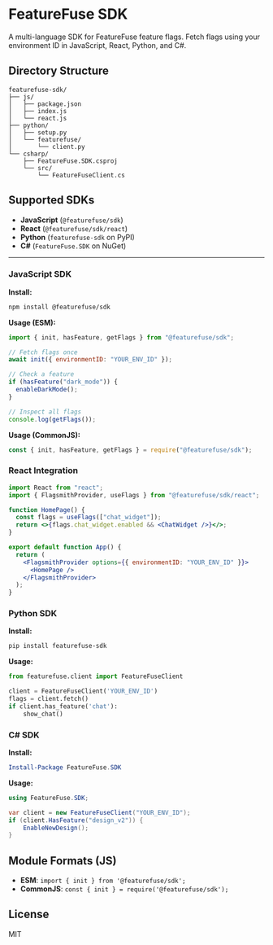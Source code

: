 # FeatureFuse SDK

A multi-language SDK for FeatureFuse feature flags. Fetch flags using your environment ID in JavaScript, React, Python, and C#.

## Directory Structure

```
featurefuse-sdk/
├── js/
│   ├── package.json
│   ├── index.js
│   └── react.js
├── python/
│   ├── setup.py
│   └── featurefuse/
│       └── client.py
└── csharp/
    ├── FeatureFuse.SDK.csproj
    └── src/
        └── FeatureFuseClient.cs
```

## Supported SDKs

- **JavaScript** (`@featurefuse/sdk`)
- **React** (`@featurefuse/sdk/react`)
- **Python** (`featurefuse-sdk` on PyPI)
- **C#** (`FeatureFuse.SDK` on NuGet)

---

### JavaScript SDK

**Install:**

```bash
npm install @featurefuse/sdk
```

**Usage (ESM):**

```js
import { init, hasFeature, getFlags } from "@featurefuse/sdk";

// Fetch flags once
await init({ environmentID: "YOUR_ENV_ID" });

// Check a feature
if (hasFeature("dark_mode")) {
  enableDarkMode();
}

// Inspect all flags
console.log(getFlags());
```

**Usage (CommonJS):**

```js
const { init, hasFeature, getFlags } = require("@featurefuse/sdk");
```

### React Integration

```jsx
import React from "react";
import { FlagsmithProvider, useFlags } from "@featurefuse/sdk/react";

function HomePage() {
  const flags = useFlags(["chat_widget"]);
  return <>{flags.chat_widget.enabled && <ChatWidget />}</>;
}

export default function App() {
  return (
    <FlagsmithProvider options={{ environmentID: "YOUR_ENV_ID" }}>
      <HomePage />
    </FlagsmithProvider>
  );
}
```

### Python SDK

**Install:**

```bash
pip install featurefuse-sdk
```

**Usage:**

```python
from featurefuse.client import FeatureFuseClient

client = FeatureFuseClient('YOUR_ENV_ID')
flags = client.fetch()
if client.has_feature('chat'):
    show_chat()
```

### C# SDK

**Install:**

```powershell
Install-Package FeatureFuse.SDK
```

**Usage:**

```csharp
using FeatureFuse.SDK;

var client = new FeatureFuseClient("YOUR_ENV_ID");
if (client.HasFeature("design_v2")) {
    EnableNewDesign();
}
```

## Module Formats (JS)

- **ESM**: `import { init } from '@featurefuse/sdk';`
- **CommonJS**: `const { init } = require('@featurefuse/sdk');`

## License

MIT
